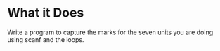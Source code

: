 # What it Does
Write a program to capture the marks for the seven units you are doing using scanf and the loops.

